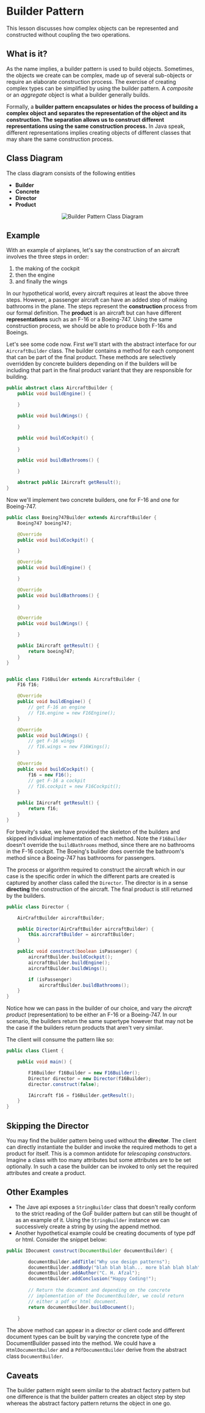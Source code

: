 # Builder Pattern
This lesson discusses how complex objects can be represented and constructed without coupling the two operations.


## What is it?
As the name implies, a builder pattern is used to build objects. Sometimes, the objects we create can be complex, made up of several sub-objects or require an elaborate construction process. The exercise of creating complex types can be simplified by using the builder pattern. A *composite* or an *aggregate* object is what a builder generally builds.

Formally, a **builder pattern encapsulates or hides the process of building a complex object and separates the representation of the object and its construction. The separation allows us to construct different representations using the same construction process.** In Java speak, different representations implies creating objects of different classes that may share the same construction process.


## Class Diagram
The class diagram consists of the following entities
* **Builder**
* **Concrete**
* **Director**
* **Product**

<p align="center">
    <img src="../media-files/builder.png" alt="Builder Pattern Class Diagram">
</p>

## Example
With an example of airplanes, let's say the construction of an aircraft involves the three steps in order:

1. the making of the cockpit
2. then the engine
3. and finally the wings

In our hypothetical world, every aircraft requires at least the above three steps. However, a passenger aircraft can have an added step of making bathrooms in the plane. The steps represent the **construction** process from our formal definition. The **product** is an aircraft but can have different **representations** such as an F-16 or a Boeing-747. Using the same construction process, we should be able to produce both F-16s and Boeings.

Let's see some code now. First we'll start with the abstract interface for our `AircraftBuilder` class. The builder contains a method for each component that can be part of the final product. These methods are selectively overridden by concrete builders depending on if the builders will be including that part in the final product variant that they are responsible for building.

```java
public abstract class AircraftBuilder {
    public void buildEngine() {

    }

    public void buildWings() {

    }

    public void buildCockpit() {
        
    }

    public void buildBathrooms() {

    }

    abstract public IAircraft getResult();
}
```


Now we'll implement two concrete builders, one for F-16 and one for Boeing-747.

```java
public class Boeing747Builder extends AircraftBuilder {
    Boeing747 boeing747;

    @Override
    public void buildCockpit() {

    }

    @Override
    public void buildEngine() {

    }

    @Override
    public void buildBathrooms() {
        
    }

    @Override
    public void buildWings() {

    }

    public IAircraft getResult() {
        return boeing747;
    }
}


public class F16Builder extends AircraftBuilder {
    F16 f16;

    @Override
    public void buildEngine() {
        // get F-16 an engine
        // f16.engine = new F16Engine();
    }

    @Override
    public void buildWings() {
        // get F-16 wings
        // f16.wings = new F16Wings();
    }

    @Override
    public void buildCockpit() {
        f16 = new F16();
        // get F-16 a cockpit
        // f16.cockpit = new F16Cockpit();
    }

    public IAircraft getResult() {
        return f16;
    }
}
```


For brevity's sake, we have provided the skeleton of the builders and skipped individual implementation of each method. Note the `F16Builder` doesn't override the `buildBathrooms` method, since there are no bathrooms in the F-16 cockpit. The Boeing's builder does override the bathroom's method since a Boeing-747 has bathrooms for passengers.

The process or algorithm required to construct the aircraft which in our case is the specific order in which the different parts are created is captured by another class called the `Director`. The director is in a sense **directing** the construction of the aircraft. The final product is still returned by the builders.

```java
public class Director {

    AirCraftBuilder aircraftBuilder;

    public Director(AirCraftBuilder aircraftBuilder) {
        this.aircraftBuilder = aircraftBuilder;
    }

    public void construct(boolean isPassenger) {
        aircraftBuilder.buildCockpit();
        aircraftBuilder.buildEngine();
        aircraftBuilder.buildWings();

        if (isPassenger)
            aircraftBuilder.buildBathrooms();
    }
}
```


Notice how we can pass in the builder of our choice, and vary the *aircraft product* (representation) to be either an F-16 or a Boeing-747. In our scenario, the builders return the same supertype however that may not be the case if the builders return products that aren't very similar.

The client will consume the pattern like so:

```java
public class Client {

    public void main() {

        F16Builder f16Builder = new F16Builder();
        Director director = new Director(f16Builder);
        director.construct(false);

        IAircraft f16 = f16Builder.getResult();
    }
}
```


## Skipping the Director
You may find the builder pattern being used without the **director**. The client can directly instantiate the builder and invoke the required methods to get a product for itself. This is a common antidote for *telescoping constructors*. Imagine a class with too many attributes but some attributes are to be set optionally. In such a case the builder can be invoked to only set the required attributes and create a product.


## Other Examples
* The Jave api exposes a `StringBuilder` class that doesn't really conform to the strict reading of the GoF builder pattern but can still be thought of as an example of it. Using the `StringBuilder` instance we can successively create a string by using the append method.
* Another hypothetical example could be creating documents of type pdf or html. Consider the snippet below:

```java
public IDocument construct(DocumentBuilder documentBuilder) {

        documentBuilder.addTitle("Why use design patterns");
        documentBuilder.addBody("blah blah blah... more blah blah blah");
        documentBuilder.addAuthor("C. H. Afzal");
        documentBuilder.addConclusion("Happy Coding!");
        
        // Return the document and depending on the concrete
        // implementation of the DocumentBuilder, we could return
        // either a pdf or html document.
        return documentBuilder.buildDocument();
        
    }
```

The above method can appear in a director or client code and different document types can be built by varying the concrete type of the DocumentBuilder passed into the method. We could have a `HtmlDocumentBuilder` and a `PdfDocumentBuilder` derive from the abstract class `DocumentBuilder`.


## Caveats
The builder pattern might seem similar to the abstract factory pattern but one difference is that the builder pattern creates an object step by step whereas the abstract factory pattern returns the object in one go.